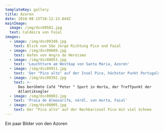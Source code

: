 ```yaml
---
templateKey: gallery
title: Azoren
date: 2018-08-15T18:12:13.844Z
mainImage:
  image: /img/dsc09581.jpg
  text: Caldeira von Faial
images:
  - image: /img/dsc09348.jpg
    text: Blick von São Jorge Richtung Pico und Faial
  - image: /img/dsc09689.jpg
    text: Hafen von Angra do Heroismo
  - image: /img/dsc08853.jpg
    text: 'Leuchtturm am Westkap von Santa Maria, Azoren'
  - image: /img/dsc09911.jpg
    text: 'Der "Pico alto" auf der Insel Pico, höchster Punkt Portugals, 2351 m'
  - image: /img/dsc09392.jpg
    text: >-
      Das berühmte Café "Peter " Sport in Horta, der Treffpunkt der
      Atlantiksegler
  - image: /img/dsc00002.jpg
    text: 'Praia de Almoxarife, nördl. von Horta, Faial'
  - image: /img/dsc00005.jpg
    text: Der "Pico alto" auf der Nachbarinsel Pico mit viel Schnee
---
```

Ein paar Bilder von den Azoren
